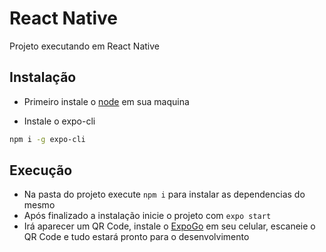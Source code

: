 # React Native 
Projeto executando em React Native

## Instalação
- Primeiro instale o [node](https://nodejs.org/en/) em sua maquina

- Instale o expo-cli
```bash
npm i -g expo-cli
```

## Execução

- Na pasta do projeto execute ```npm i``` para instalar as dependencias do mesmo
- Após finalizado a instalação inicie o projeto com ```expo start```
- Irá aparecer um QR Code, instale o [ExpoGo](https://nodejs.org/en/) em seu celular, escaneie o QR Code e tudo estará pronto para o desenvolvimento